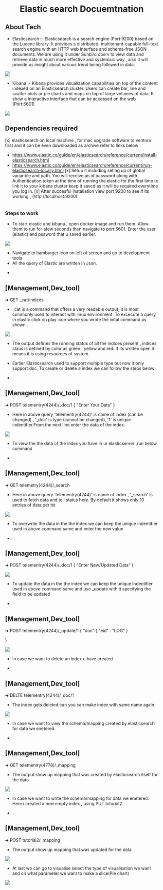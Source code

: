  <h1 align="center"> Elastic search Docuemtnation </h1>


<h2 align="left"> About Tech </h2>

- Elasticsearch :- Elasticsearch is a search engine (Port:9200) based on the Lucene library.
It provides a distributed, multitenant-capable full-text search engine with an HTTP web interface and schema-free JSON documents. 
We are using it under Sunbird obsrv to view data and retrieve data in much more effective and systemaic way , also it will provide us insight about various trend being followed in data.

<img src='img/runingElas.png'/>

- Kibana :- Kibana provides visualization capabilities on top of the content indexed on an Elasticsearch cluster. 
Users can create bar, line and scatter plots or pie charts and maps on top of large volumes of data. 
It show a interactive interface that can be accessed on the web 
(Port:5601)

<img src='img/login.png'/>


<h2 align="left"> Dependencies required </h2>

[x] elasticsearch on local machine , for mac upgrade software to ventura first and it can be even downloaded as archive refer to links below 
- https://www.elastic.co/guide/en/elasticsearch/reference/current/install-elasticsearch.html
- https://www.elastic.co/guide/en/elasticsearch/reference/current/run-elasticsearch-locally.html 
[x] Setup it including seting up of global varianble and path. You will receive an id password along with ,
Authentication token at the time of running the elastic for the first time to link it to your kibana cluster keep it saved as it will be required everytime you log in.
[x] After succesful installation view port 9200 to see if its working , (http://localhost:9200)
<img src ='' /> 

<h3 align="left"> Steps to work </h3>

- To start elastic and kibana , open docker image and run them. Allow them to run for afew seconds then navigate to port:5601. Enter the user (elastic) and pssword that u saved earlier. 

<img src='img/cluster.png'/>



- Navigate to hamburger icon on left of screen and go to development tools 
- All the query of Elastic are written in Json. 
+
[Management,Dev_tool]
----
➜ GET _cat/indices

- _cat is a command that offers a very readable output, it is most commonly used to interact with linux environment. To excecute a query in elastic click on play icon where you wrote the inital command as shown . 

<img src='img/_cat.png'/>



- The output defines the running status of all the indices present , indices staus is defined by color as green , yellow and red. if its written open it means it is using resources of system.

- Earlier Elasticsearch used to support multiple type but now it only support doc, To create or delete a index we can follow the steps below.

+
[Management,Dev_tool]
----
➜ POST telementry(4244)/_doc/1
{
"Enter Your Data"
 }


- Here in above query 'telementry(4244)' is name of index (can be changed) , '_doc' is type (cannot be changed), '1' is unique indentifier.From the next line  enter the data of the index. 

<img src='img/index.png'/>




- To view the the data of the index you have in ur elasticserver ,run below command 
+
[Management,Dev_tool]
----
➜ GET telemetry(4244)/_search

- Here in above query 'telementry(4244)' is name of index , '_search' is used to fetch data and tell status here.
By default it shows only 10 entries of data per hit 

<img src='img/viewingdata status.png'/>




- To overwrite the data in the the index we can keep the  unique indentifier used in above command same and enter the new value 

+
[Management,Dev_tool]
----
➜ POST telementry(4244)/_doc/1
{
"Enter New/Updated Data"
}

<img src='img/index.png'/>


- To update the data in the the index we can keep the  unique indentifier used in above command 
same and use _update with it specifying the field to be updated

+
[Management,Dev_tool]
----
➜ POST telementry(4244)/_update/1
{
    "doc":{
        "eid" : "LOG"
    }

}

<img src='img/_update.png'/>



- In case we want to delete an index u have created 
+
[Management,Dev_tool]
----
➜ DELTE telementry(4244)/_doc/1

- The index gets deleted can you can make index with same name again.

<img src='img/delete.png'/>



- In case we want to view the schema/mapping created by elasticsearch 
for data we enetered. 
+
[Management,Dev_tool]
----
➜ GET telementry(4778)/_mapping

- The output show up mapping that was created by elasticsearch itself for the data

<img src='img/_mappinh.png'/>



- In case we want to write the schema/mapping for data we enetered. 
Here i created a new empty index , using 
PUT tutorial2

+
[Management,Dev_tool]
----
➜ POST tutorial2/_mapping 

- The output show up mapping that was updated  for the data

<img src='img/maualMapping.png'/>



- At last we can go to visualise select the type of visualisation we want and on what 
parameter we want to make a slice(Pie chart)

<img src='img/visualtisation.png'/>
